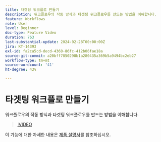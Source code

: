 ```yaml
---
title: 타겟팅 워크플로 만들기
description: 워크플로우의 작동 방식과 타겟팅 워크플로우를 만드는 방법을 이해합니다.
feature: Workflows
role: User
level: Beginner
doc-type: Feature Video
duration: 763
last-substantial-update: 2024-02-28T00:00:00Z
jira: KT-14393
exl-id: fa2ca5cd-decd-4360-86fc-412b06fae18a
source-git-commit: a20bff7850298b1a280435a369b5a9494bc2eb27
workflow-type: tm+mt
source-wordcount: '41'
ht-degree: 43%

---
```


# 타겟팅 워크플로 만들기

워크플로우의 작동 방식과 타겟팅 워크플로우를 만드는 방법을 이해합니다.

>[!VIDEO](https://video.tv.adobe.com/v/3425873/?learn=on)


이 기능에 대한 자세한 내용은 [제품 설명서](https://experienceleague.adobe.com/docs/campaign-web/v8/wf/gs-workflows.html)를 참조하십시오.
